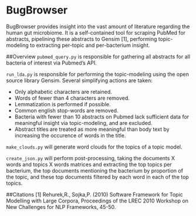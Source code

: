 **BugBrowser**
=================

BugBrowser provides insight into the vast amount of literature regarding the human gut microbiome. It is a self-contained tool for scraping PubMed for abstracts, pipelining these abstracts to Gensim [1], performing topic-modeling to extracting per-topic and per-bacterium insight. 

##Overview
`pubmed_query.py` is responsible for gathering all abstracts for all bacteria of interest via Pubmed’s API. 

`run_lda.py` is responsible for performing the topic-modeling using the open source library Gensim. Several simplifying actions are taken:
* Only alphabetic characters are retained.
* Words of fewer than 4 characters are removed.
* Lemmatization is performed if possible.
* Common english stop-words are removed.
* Bacteria with fewer than 10 abstracts on Pubmed lack sufficient data for meaningful insight via topic-modeling, and are excluded.
* Abstract titles are treated as more meaningful than body text by increasing the occurence of words in the title.

`make_clouds.py` will generate word clouds for the topics of a topic model.


`create_json.py` will perform post-processing, taking the documents X words and topics X words matrices and extracting the top topics per bacterium, the top documents mentioning the bacterium by proportion of the topic, and these top documents filtered by each word in each of the top topics. 

##Citations
[1] Rehurek,R., Sojka,P. (2010) Software Framework for Topic Modelling with Large Corpora, Proceedings of the LREC 2010 Workshop on New Challenges for NLP Frameworks, 45-50.

